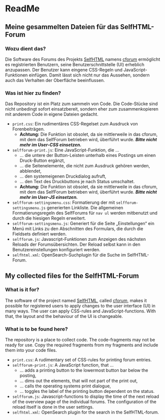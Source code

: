 # ReadMe

## Meine gesammelten Dateien für das SelfHTML-Forum

### Wozu dient das?

Die Software des Forums des Projekts [SelfHTML](https://selfhtml.org/) namens [cforum](https://github.com/ckruse/cforum) ermöglicht es registrierten Benutzern, seine Benutzerschnittstelle (UI) erheblich anzupassen. Der Benutzer kann eingene CSS-Regeln und JavaScript-Funktionen einfügen. Damit lässt sich nicht nur das Aussehen, sondern auch das Verhalten der Oberfläche beeinflussen.

### Was ist hier zu finden?

Das Repository ist ein Platz zum sammeln von Code. Die Code-Stücke sind nicht unbedingt sofort einsatzbereit, sondern eher zum zusammenkopieren mit anderem Code in eigene Dateien gedacht.

- `print.css`: Ein rudimentäres CSS-Regelset zum Ausdruck von Forenbeiträgen.
	- **Achtung:** Die Funktion ist obsolet, da sie mittlerweile in das cforum, mit dem das SelfForum betrieben wird, überführt wurde. ***Bitte nicht mehr im User-CSS einsetzen.***
- `selfforum-print.js`: Eine JavaScript-Funktion, die …
	- … die untere der Button-Leisten unterhalb eines Postings um einen Druck-Button ergänzt,
	- … die Seitenelemente, die nicht zum Ausdruck gehören werden, abblendet,
	- … den systemeigenen Druckdialog aufruft,
	- … den Text des Druckbuttons je nach Status umschaltet.
	- **Achtung:** Die Funktion ist obsolet, da sie mittlerweile in das cforum, mit dem das SelfForum betrieben wird, überführt wurde. ***Bitte nicht mehr im User-JS einsetzen.***
- `selfforum-settingsmenu.css`: Formatierung der mit `selfforum-settingsmenu.js` generierten Linkliste. Die allgemeinen Formatierungsregeln des SelfForums für `nav ul` werden mitbenutzt und durch die hiesigen Regeln erweitert.
- `selfforum-settingsmenu.js`: Generiert für die Seite „Einstellungen“ ein Menü mit Links zu den Abschnitten des Formulars, die durch die Fieldsets definiert werden.
- `selfforum.js`: Javascript-Funktionen zum Anzeigen des nächsten Reloads der Forumsübersichten. Der Reload selbst kann in den Benutzereinstellungen konfiguriert werden.
- `selfhtml.xml`: OpenSearch-Suchplugin für die Suche im SelfHTML-Forum.

## My collected files for the SelfHTML-Forum

### What is it for?

The software of the project named [SelfHTML](https://selfhtml.org/), called [cforum](https://github.com/ckruse/cforum), makes it possible for registered users to apply changes to the user interface (UI) in many ways. The user can apply CSS-rules and JavaScript-functions. With that, the layout and the behaviour of the UI is changeable.

### What is to be found here?

The repository is a place to collect code. The code-fragments may not be ready for use. Copy the required fragments from my fragments and include them into your code files.

- `print.css`: A rudimentary set of CSS-rules for printing forum entries.
- `selfforum-print.js`: A JavaScript function, that …
	- … adds a printing button to the lowermost button bar below the posting,
	- … dims out the elements, that will not part of the print out,
	- … calls the operating systems print dialogue,
	- … toggles the label of the printing button dependent on the status.
- `selfforum.js`: Javascript-functions to display the time of the next reload of the overview page of the individual forums. The configuration of the reload itself is done in the user settings.
- `selfhtml.xml`: OpenSearch plugin for the search in the SelfHTML-forum.
